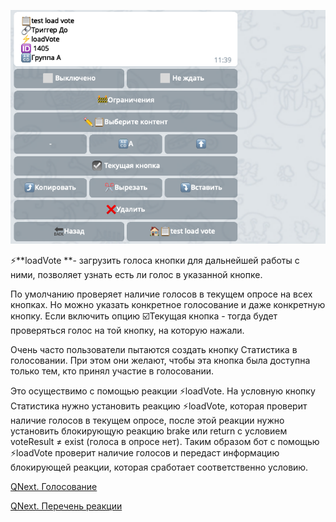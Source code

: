 ![](./1.png)

⚡️**loadVote **- загрузить голоса кнопки для дальнейшей работы с ними, позволяет узнать есть ли голос в указанной кнопке.

По умолчанию проверяет наличие голосов в текущем опросе на всех кнопках. Но можно указать конкретное голосование и даже конкретную кнопку. Если включить опцию ☑️Текущая кнопка - тогда будет проверяться голос на той кнопку, на которую нажали.

Очень часто пользователи пытаются создать кнопку Статистика в голосовании. При этом они желают, чтобы эта кнопка была доступна только тем, кто принял участие в голосовании.

Это осуществимо с помощью реакции ⚡️loadVote. На условную кнопку Статистика нужно установить реакцию ⚡️loadVote, которая проверит наличие голосов в текущем опросе, после этой реакции нужно установить блокирующую реакцию brake или return с условием voteResult ≠ exist (голоса в опросе нет). Таким образом бот с помощью ⚡️loadVote проверит наличие голосов и передаст информацию блокирующей реакции, которая сработает соответственно условию.



[QNext. Голосование](/docs-test/ph/QNext-admin-vote-about-07-05)

[QNext. Перечень реакции](/docs-test/ph/QNext-admin-reaction-about-05-01)